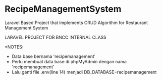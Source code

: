 # RecipeManagementSystem
Laravel Based Project that implements CRUD Algorithm for Restaurant Management System

LARAVEL PROJECT FOR BNCC INTERNAL CLASS

*NOTES:
- Data base bernama 'recipemanagement'
- Perlu membuat data base di phpMyAdmin dengan nama 'recipemanagement'
- Lalu ganti file .env(line 14) menjadi DB_DATABASE=recipemanagement
